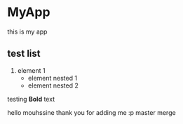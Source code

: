 # MyApp
this is my app

## test list
1. element 1
    - element nested 1 
    - element nested 2


testing **Bold** text
 
 hello mouhssine thank you for adding me :p
 master merge